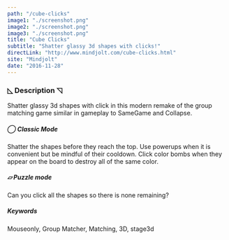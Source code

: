 ```yaml
---
path: "/cube-clicks"
image1: "./screenshot.png"
image2: "./screenshot.png"
image3: "./screenshot.png"
title: "Cube Clicks"
subtitle: "Shatter glassy 3d shapes with clicks!"
directLink: "http://www.mindjolt.com/cube-clicks.html"
site: "Mindjolt"
date: "2016-11-28"
---
```


### ◺ Description ◹

Shatter glassy 3d shapes with click in this modern remake of the group matching game similar in gameplay to SameGame and Collapse.  

##### ◯ Classic Mode
Shatter the shapes before they reach the top. Use powerups when it is convenient but be mindful of their cooldown. Click color bombs when they appear on the board to destroy all of the same color.  

##### ▱ Puzzle mode
Can you click all the shapes so there is none remaining?

##### Keywords

Mouseonly, Group Matcher, Matching, 3D, stage3d
